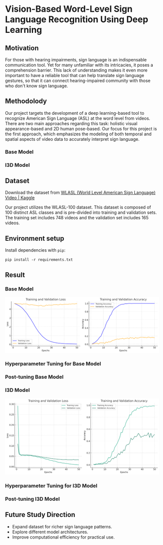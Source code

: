 # Vision-Based Word-Level Sign Language Recognition Using Deep Learning

## Motivation

For those with hearing impairments, sign language is an indispensable communication tool. Yet for many unfamiliar with its intricacies, it poses a comprehension barrier. This lack of understanding makes it even more important to have a reliable tool that can help translate sign language gestures, so that it can connect hearing-impaired community with those who don't know sign language.

## Methodolody

Our project targets the development of a deep learning-based tool to recognize American Sign Language (ASL) at the word level from videos. There are two main approaches regarding this task: holistic visual appearance-based and 2D human pose-based. Our focus for this project is the first approach, which emphasizes the modeling of both temporal and spatial aspects of video data to accurately interpret sign language.

### Base Model

### I3D Model

## Dataset

Download the dataset from [WLASL (World Level American Sign Language) Video | Kaggle](https://www.kaggle.com/datasets/risangbaskoro/wlasl-processed)

Our project utilizes the WLASL-100 dataset. This dataset is composed of 100 distinct ASL classes and is pre-divided into training and validation sets. The training set includes 748 videos and the validation set includes 165 videos.

## Environment setup

Install dependencies with `pip`:

```
pip install -r requirements.txt
```

## Result

### Base Model
![Base model evaluation result](https://github.com/Allison67/sign-language-recognition/blob/main/base_model/basemodel_performance.png)

### Hyperparameter Tuning for Base Model

### Post-tuning Base Model

### I3D Model
![I3D evaluation result](https://github.com/Allison67/sign-language-recognition/blob/main/i3d/i3d_performance_without_tuning.png)

### Hyperparameter Tuning for I3D Model

### Post-tuning I3D Model

## Future Study Direction
* Expand dataset for richer sign language patterns.
* Explore different model architectures.
* Improve computational efficiency for practical use.
